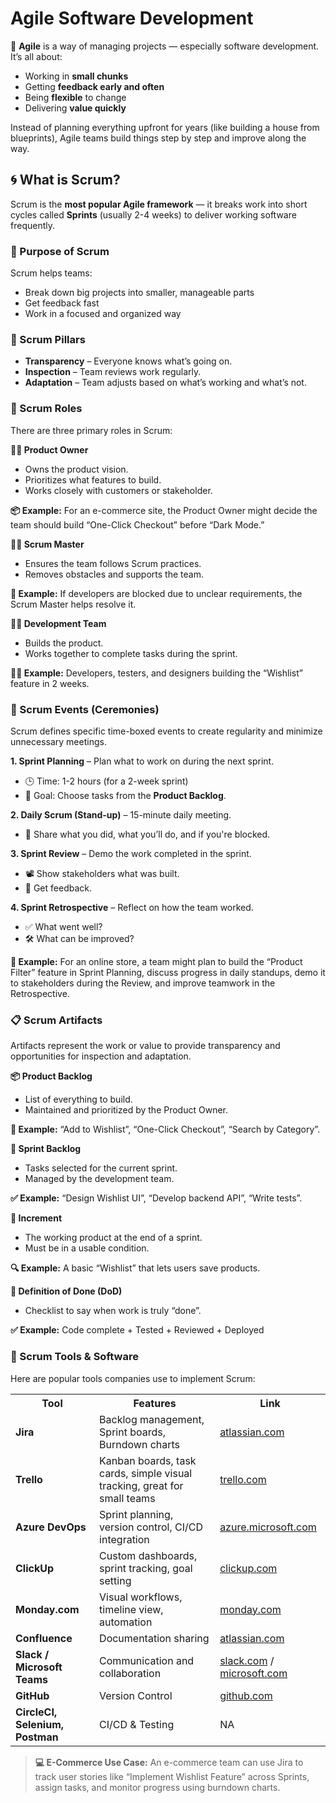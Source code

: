 # Agile Software Development

🧠 **Agile** is a way of managing projects — especially software development. It’s all about:

- Working in **small chunks**
- Getting **feedback early and often**
- Being **flexible** to change
- Delivering **value quickly**

Instead of planning everything upfront for years (like building a house from blueprints), Agile teams build things step by step and improve along the way.

## 🌀 What is Scrum?

Scrum is the **most popular Agile framework** — it breaks work into short cycles called **Sprints** (usually 2-4 weeks) to deliver working software frequently.

### 📌 Purpose of Scrum

Scrum helps teams:

- Break down big projects into smaller, manageable parts
- Get feedback fast
- Work in a focused and organized way

### 🧱 Scrum Pillars

- **Transparency** – Everyone knows what’s going on.
- **Inspection** – Team reviews work regularly.
- **Adaptation** – Team adjusts based on what’s working and what’s not.

### 👥 Scrum Roles

There are three primary roles in Scrum:

**🧑‍💼 Product Owner**

- Owns the product vision.
- Prioritizes what features to build.
- Works closely with customers or stakeholder.

**📦 Example:** For an e-commerce site, the Product Owner might decide the team should build “One-Click Checkout” before “Dark Mode.”

**👨‍🏫 Scrum Master**

- Ensures the team follows Scrum practices.
- Removes obstacles and supports the team.

**🚧 Example:** If developers are blocked due to unclear requirements, the Scrum Master helps resolve it.

**🧑‍💻 Development Team**

- Builds the product.
- Works together to complete tasks during the sprint.

**👨‍💻 Example:** Developers, testers, and designers building the “Wishlist” feature in 2 weeks.

### 📅 Scrum Events (Ceremonies)

Scrum defines specific time-boxed events to create regularity and minimize unnecessary meetings.

**1. Sprint Planning** – Plan what to work on during the next sprint.

- 🕒 Time: 1-2 hours (for a 2-week sprint)
- 🎯 Goal: Choose tasks from the **Product Backlog**.

**2. Daily Scrum (Stand-up)** – 15-minute daily meeting.

- 🔁 Share what you did, what you’ll do, and if you're blocked.

**3. Sprint Review** – Demo the work completed in the sprint.

- 📽️ Show stakeholders what was built.
- 💬 Get feedback.

**4. Sprint Retrospective** – Reflect on how the team worked.

- ✅ What went well?
- 🛠️ What can be improved?

**🛒 Example:** For an online store, a team might plan to build the “Product Filter” feature in Sprint Planning, discuss progress in daily standups, demo it to stakeholders during the Review, and improve teamwork in the Retrospective.

### 📋 Scrum Artifacts

Artifacts represent the work or value to provide transparency and opportunities for inspection and adaptation.

**📦 Product Backlog**

- List of everything to build.
- Maintained and prioritized by the Product Owner.

**🧾 Example:** “Add to Wishlist”, “One-Click Checkout”, “Search by Category”.

**📝 Sprint Backlog**

- Tasks selected for the current sprint.
- Managed by the development team.

**✅ Example:** “Design Wishlist UI”, “Develop backend API”, “Write tests”.

**🚀 Increment**

- The working product at the end of a sprint.
- Must be in a usable condition.

**🔍 Example:** A basic “Wishlist” that lets users save products.

**🧾 Definition of Done (DoD)**

- Checklist to say when work is truly “done”.

**✅ Example:** Code complete + Tested + Reviewed + Deployed

### 🧰 Scrum Tools & Software

Here are popular tools companies use to implement Scrum:

<table>
  <tr>
    <th>Tool</th>
    <th>Features</th>
    <th>Link</th>
  </tr>
  <tr>
    <td><strong>Jira</strong></td>
    <td>Backlog management, Sprint boards, Burndown charts</td>
    <td><a href="https://www.atlassian.com/software/jira">atlassian.com</a></td>
  </tr>
  <tr>
    <td><strong>Trello</strong></td>
    <td>Kanban boards, task cards, simple visual tracking, great for small teams</td>
    <td><a href="https://trello.com/">trello.com</a></td>
  </tr>
	<tr>
    <td><strong>Azure DevOps</strong></td>
    <td>Sprint planning, version control, CI/CD integration</td>
    <td><a href="https://azure.microsoft.com/en-us/products/devops">azure.microsoft.com</a></td>
  </tr>
	<tr>
    <td><strong>ClickUp</strong></td>
    <td>Custom dashboards, sprint tracking, goal setting</td>
    <td><a href="https://clickup.com/">clickup.com</a></td>
  </tr>
	<tr>
    <td><strong>Monday.com</strong></td>
    <td>Visual workflows, timeline view, automation</td>
    <td><a href="https://monday.com/">monday.com</a></td>
  </tr>
	<tr>
    <td><strong>Confluence</strong></td>
    <td>Documentation sharing</td>
    <td><a href="https://www.atlassian.com/software/confluence">atlassian.com</a></td>
  </tr>
	<tr>
    <td><strong>Slack / Microsoft Teams</strong></td>
    <td>Communication and collaboration</td>
    <td><a href="https://slack.com/intl/en-in/">slack.com</a> / <a href="https://www.microsoft.com/en-us/microsoft-teams/group-chat-software">microsoft.com</a></td>
  </tr>
	<tr>
    <td><strong>GitHub</strong></td>
    <td>Version Control</td>
    <td><a href="https://github.com/">github.com</a></td>
  </tr>
		<tr>
    <td><strong>CircleCI, Selenium, Postman</strong></td>
    <td>CI/CD & Testing</td>
    <td>NA</td>
  </tr>
</table>

> **💻 E-Commerce Use Case:**
> An e-commerce team can use Jira to track user stories like “Implement Wishlist Feature” across Sprints, assign tasks, and monitor progress using burndown charts.
